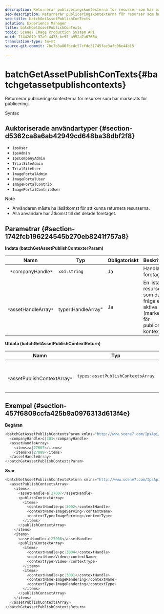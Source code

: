 ```yaml
---
description: Returnerar publiceringskontexterna för resurser som har markerats för publicering.
seo-description: Returnerar publiceringskontexterna för resurser som har markerats för publicering.
seo-title: batchGetAssetPublishConTexts
solution: Experience Manager
title: batchGetAssetPublishConTexts
topic: Scene7 Image Production System API
uuid: 7f442019-37a9-4473-be92-a952a7a67664
translation-type: tm+mt
source-git-commit: 7bc7b3a86fbcdc57cfdc31745fae3afc06e44b15

---
```



# batchGetAssetPublishConTexts{#batchgetassetpublishcontexts}

Returnerar publiceringskontexterna för resurser som har markerats för publicering.

Syntax

## Auktoriserade användartyper {#section-d5362ca8a6ab42949cd648ba38dbf2f8}

* `IpsUser`
* `IpsAdmin`
* `IpsCompanyAdmin`
* `TrialSiteAdmin`
* `TrialSiteUser`
* `ImagePortalAdmin`
* `ImagePortalUser`
* `ImagePortalContrib`
* `ImagePortalContribUser`

>[!NOTE]
>
>* Användaren måste ha läsåtkomst för att kunna returnera resurserna.
>* Alla användare har åtkomst till det delade företaget.
>



## Parametrar {#section-1742fcb196224545b270eb8241f757a8}

**Indata (batchGetAssetPublishContexterParam)**

| Namn | Typ | Obligatoriskt | Beskrivning |
|---|---|---|---|
| ` *`companyHandle`*` | `xsd:string` | Ja | Handla till företaget. |
| ` *`assetHandleArray`*` | ` `typer:HandleArray&quot; | Ja | En lista med resurser som du vill fråga efter aktiva (markerade för publicering) kontexter. |

**Utdata (batchGetAssetPublishContextReturn)**

| Namn | Typ | Obligatoriskt | Beskrivning |
|---|---|---|---|
| ` *`assetPublishContextArray`*` | `types:assetPublishContextsArray` | Ja | En array med publiceringskontexter där varje resurs markeras för publicering. |

## Exempel {#section-457f6809ccfa425b9a0976313d613f4e}

**Begäran**

```java
<batchGetAssetPublishContextsParam xmlns="http://www.scene7.com/IpsApi/xsd/2011-11-04">
  <companyHandle>c|301</companyHandle>
  <assetHandleArray>
    <items>a|27007</items>
    <items>a|27008</items>
  </assetHandleArray>
</batchGetAssetPublishContextsParam>
```

**Svar**

```java
<batchGetAssetPublishContextsReturn xmlns="http://www.scene7.com/IpsApi/xsd/2011-11-04">
  <assetPublishContextsArray>
    <items>
      <assetHandle>a|27007</assetHandle>
      <publishContextArray>
        <items>
          <contextHandle>pc|3002</contextHandle>
          <contextName>ImageServing</contextName>
          <contextType>ImageServing</contextType>
        </items>
      </publishContextArray>
    </items>
    <items>
      <assetHandle>a|27008</assetHandle>
      <publishContextArray>
        <items>
          <contextHandle>pc|3004</contextHandle>
          <contextName>Video</contextName>
          <contextType>Video</contextType>
        </items>
        <items>
          <contextHandle>pc|3001</contextHandle>
          <contextName>ImageRendering</contextName>
          <contextType>ImageRendering</contextType>
        </items>
      </publishContextArray>
    </items>
  </assetPublishContextsArray>
</batchGetAssetPublishContextsReturn>
```

